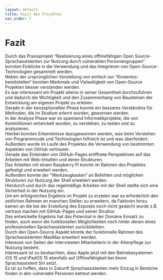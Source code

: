```yaml
---
layout: default
title: Fazit des Projektes
nav_order: 7
---
```



# Fazit
Durch das Praxisprojekt “Realisierung eines offlinefähigen Open Source-Sprachassistenten zur Nutzung durch vulnerablen Personengruppen” konnten Einblicke in die Verwendung und das Integrieren von Open-Source-Technologien gesammelt werden. <br/> Neben der ursprünglichen Vorstellung von einfach nur “Kostenlos-bereitstellen“ konnten Merkmale und Vielseitigkeit von Open-Source Projekten besser verstanden werden. <br/> Es war interessant ein Projekt alleine in seiner Gesamtheit durchzuführen und dadurch die Wichtigkeit und den Zusammenhang von Bausteinen der Entwicklung am eigenen Projekt zu erleben. <br/> Gerade in der konzeptionellen Phase konnte ein besseres Verständnis für Methoden, die im Studium erlernt wurden, gewonnen werden. <br/> In der Analyse Phase war es spannend Informatikprojekte, die von Kommilitonen entwickelt wurden, zu verstehen, zu testen und zu analysieren. <br/> Hierbei konnten Erkenntnisse dazugewonnen werden, was beim Verstehen von Programmcode und Technologien hilfreich ist und was überfordert. <br/>
Außerdem wurde im Laufe des Projektes die Verwendung von bestimmten Aspekten von GitHub vertrauter. <br/>
Gerade das Einbinden von GitHub-Pages eröffnete Perspektiven auf das Arbeiten mit Web-Inhalten und deren Strukturen. <br/> Das Arbeiten mit einem Raspberry Pi konnte im Rahmen des Projektes gefestigt und erweitert werden. <br/> Außerdem konnte der “Werkzeugkasten” an Befehlen und möglichen Strukturen zur Nutzung der Shell erweitert werden. <br/> Hierdurch und durch das regelmäßige Arbeiten mit der Shell stellte sich eine Sicherheit in der Nutzung ein. <br/> Um ein erfolgreiches Ergebnis im Projekt zu erzielen war es erforderlich den zeitlichen Rahmen an manchen Stellen zu erweitern, da Faktoren hinzu kamen an die bei der Erstellung des Exposés noch nicht gedacht wurde z.B. vertraut machen mit GitHub-Pages und seiner Struktur. <br/>
Das entwickelte Ergebnis hat das Potenzial in der Domäne Einsatz zu finden, auch wenn die funktionellen Möglichkeiten noch hinter denen eines professionellen Sprachassistenten zurückbleiben. <br/> Durch den Open-Source Aspekt könnte der funktionelle Rahmen des Sprachassistenten MaxMax erweitert werden. <br/>
Interesse von Seiten der interviewten Mitarbeiterin in der Altenpflege zur Nutzung besteht. <br/>
Interessant ist zu beobachten, dass Apple jetzt mit den Betriebssystemen iOS 15 und iPadOS 15 ebenfalls auf Offlinefähigkeit bei ihrem Sprachassistent Siri setzt. <br/>
Es ist zu hoffen, dass in Zukunft Sprachassistenten mehr Einzug in Bereiche finden in den vulnerable Personen betreut werden. 




